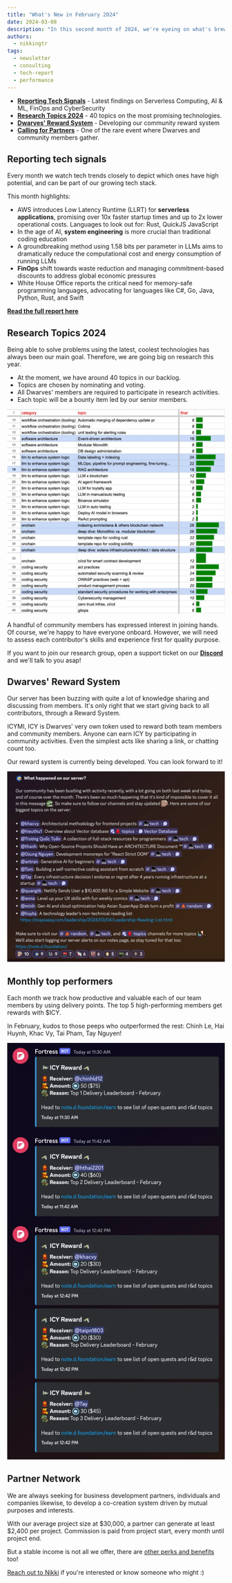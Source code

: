 ```yaml
---
title: "What's New in February 2024"
date: 2024-03-08
description: "In this second month of 2024, we're eyeing on what's brewing in the tech market, what's happening in our community and internally, the newest topics we're looking forward to researching and putting on the field, and expanding our partner network."
authors:
  - nikkingtr
tags:
  - newsletter
  - consulting
  - tech-report
  - performance
---
```


- **[Reporting Tech Signals](#reporting-tech-signals)** - Latest findings on Serverless Computing, AI & ML, FinOps and CyberSecurity
- **[Research Topics 2024](#research-topics-2024)** - 40 topics on the most promising technologies.
- **[Dwarves' Reward System](#dwarves-reward-system)** - Developing our community reward system
- **[Calling for Partners](#partner-network)** - One of the rare event where Dwarves and community members gather.

## Reporting tech signals

Every month we watch tech trends closely to depict which ones have high potential, and can be part of our growing tech stack.

This month highlights:

- AWS introduces Low Latency Runtime (LLRT) for **serverless applications**, promising over 10x faster startup times and up to 2x lower operational costs. Languages to look out for: Rust, QuickJS JavaScript
- In the age of AI, **system engineering** is more crucial than traditional coding education
- A groundbreaking method using 1.58 bits per parameter in LLMs aims to dramatically reduce the computational cost and energy consumption of running LLMs
- **FinOps** shift towards waste reduction and managing commitment-based discounts to address global economic pressures
- White House Office reports the critical need for memory-safe programming languages, advocating for languages like C#, Go, Java, Python, Rust, and Swift

**[Read the full report here]()**

## Research Topics 2024

Being able to solve problems using the latest, coolest technologies has always been our main goal. Therefore, we are going big on research this year.

- At the moment, we have around 40 topics in our backlog.
- Topics are chosen by nominating and voting.
- All Dwarves' members are required to participate in research activities.
- Each topic will be a bounty item led by our senior members.

![](assets/2024-whats-new-february_whats-new-february-2024-20240308101849109.webp)

A handful of community members has expressed interest in joining hands. Of course, we're happy to have everyone onboard. However, we will need to assess each contributor's skills and experience first for quality purpose.

If you want to join our research group, open a support ticket on our [**Discord**](https://discord.gg/dfoundation) and we'll talk to you asap!

## Dwarves' Reward System

Our server has been buzzing with quite a lot of knowledge sharing and discussing from members. It's only right that we start giving back to all contributors, through a Reward System.

ICYMI, ICY is Dwarves' very own token used to reward both team members and community members. Anyone can earn ICY by participating in community activities. Even the simplest acts like sharing a link, or chatting count too.

Our reward system is currently being developed. You can look forward to it!

![](assets/2024-whats-new-february_whats-new-february-2024-20240308101902325.webp "s=90")

## Monthly top performers

Each month we track how productive and valuable each of our team members by using delivery points. The top 5 high-performing members get rewards with $ICY.

In February, kudos to those peeps who outperformed the rest: Chinh Le, Hai Huynh, Khac Vy, Tai Pham, Tay Nguyen!

![](assets/2024-whats-new-february_whats-new-february-2024-20240308101913942.webp "s=90")

## Partner Network

We are always seeking for business development partners, individuals and companies likewise, to develop a co-creation system driven by mutual purposes and interests.

With our average project size at $30,000, a partner can generate at least $2,400 per project. Commission is paid from project start, every month until project end.

But a stable income is not all we offer, there are [other perks and benefits]() too!

[Reach out to Nikki](mailtonikkid.foundation) if you're interested or know someone who might :)
